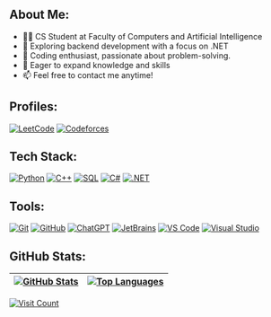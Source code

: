 ## About Me:
- 🧑‍💻 CS Student at Faculty of Computers and Artificial Intelligence
- 🔭 Exploring backend development with a focus on .NET
- 🚀 Coding enthusiast, passionate about problem-solving.
- 🌱 Eager to expand knowledge and skills
- 📫 Feel free to contact me anytime!

## Profiles:
[![LeetCode](https://img.shields.io/badge/LeetCode-000000?logo=leetcode&logoColor=#FFBF66&style=flat-square)](https://leetcode.com/ziadsalah2003/)
[![Codeforces](https://img.shields.io/badge/Codeforces-000000?logo=codeforces&logoColor=#1F8ACB&style=flat-square)](https://codeforces.com/profile/ziadsalah2003)

## Tech Stack:
[![Python](https://img.shields.io/badge/Python-3776AB?logo=python&logoColor=white&style=flat-square)](https://www.python.org/)
[![C++](https://img.shields.io/badge/C++-015482?logo=c%2B%2B&logoColor=white&style=flat-square)](https://en.cppreference.com/w/)
[![SQL](https://img.shields.io/badge/SQL-003B57?logo=sqlite&logoColor=white&style=flat-square)](https://www.sqlite.org/index.html)
[![C#](https://img.shields.io/badge/CSharp-512BD4?logo=csharp&logoColor=white&style=flat-square)](https://docs.microsoft.com/en-us/dotnet/csharp/)
[![.NET](https://img.shields.io/badge/.NET-5C2D91?logo=.net&logoColor=white&style=flat-square)](https://dotnet.microsoft.com/)

## Tools:
[![Git](https://img.shields.io/badge/Git-F05032?logo=git&logoColor=white&style=flat-square)](https://git-scm.com/)
[![GitHub](https://img.shields.io/badge/GitHub-181717?logo=github&logoColor=white&style=flat-square)](https://github.com/)
[![ChatGPT](https://img.shields.io/badge/ChatGPT-74AA9C?logo=openai&logoColor=white&style=flat-square)](https://www.openai.com/chatgpt)
[![JetBrains](https://img.shields.io/badge/JetBrains-000000?logo=jetbrains&logoColor=white&style=flat-square)](https://www.jetbrains.com/)
[![VS Code](https://img.shields.io/badge/VS%20Code-007ACC?logo=visual-studio-code&logoColor=white&style=flat-square)](https://code.visualstudio.com/)
[![Visual Studio](https://img.shields.io/badge/Visual%20Studio-5C2D91?logo=visual-studio&logoColor=white&style=flat-square)](https://visualstudio.microsoft.com/)

## GitHub Stats:
| [![GitHub Stats](https://github-readme-stats.vercel.app/api?username=ZiadSalah2003&theme=dark&hide_border=false&show_icons=true&include_all_commits=true&count_private=true)](https://github.com/ZiadSalah2003) | [![Top Languages](https://github-readme-stats.vercel.app/api/top-langs/?username=ZiadSalah2003&theme=dark&hide_border=false&include_all_commits=false&count_private=true&layout=compact)](https://github.com/ZiadSalah2003) |
| ------------------------ | ------------------ |

[![Visit Count](https://visitcount.itsvg.in/api?id=Hel4l&icon=5&color=12)](https://visitcount.itsvg.in)
